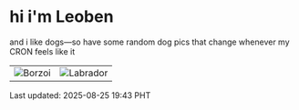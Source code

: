 # hi i'm Leoben

and i like dogs—so have some random dog pics that change whenever my CRON feels like it

|  |  |
|--------|----------|
| ![Borzoi](https://random-dog-vercel.vercel.app/api/random-borzoi?v=1756122186) | ![Labrador](https://random-dog-vercel.vercel.app/api/random-labrador?v=1756122186) |

Last updated: 2025-08-25 19:43 PHT
